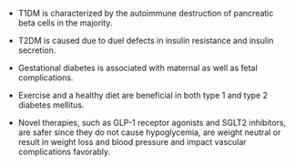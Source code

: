 - T1DM is characterized by the autoimmune destruction of pancreatic beta cells in the majority.

- T2DM is caused due to duel defects in insulin resistance and insulin secretion.

- Gestational diabetes is associated with maternal as well as fetal complications.

- Exercise and a healthy diet are beneficial in both type 1 and type 2 diabetes mellitus.

- Novel therapies, such as GLP-1 receptor agonists and SGLT2 inhibitors, are safer since they do not cause hypoglycemia, are weight neutral or result in weight loss and blood pressure and impact vascular complications favorably.